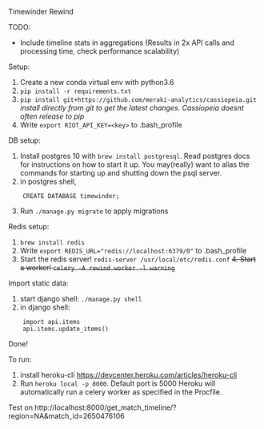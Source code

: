 Timewinder Rewind

TODO:
- Include timeline stats in aggregations (Results in 2x API calls and processing time, check performance scalability)

Setup:
1. Create a new conda virtual env with python3.6
2. `pip install -r requirements.txt`
3. `pip install git+https://github.com/meraki-analytics/cassiopeia.git`
	*install directly from git to get the latest changes. Cassiopeia doesnt often release to pip*
4. Write `export RIOT_API_KEY=<key>` to .bash_profile 

DB setup:
1. Install postgres 10 with `brew install postgresql`. Read postgres docs for instructions on how to start it up. You may(really) want to alias the commands for starting up and shutting down the psql server.
2. in postgres shell, 
```
	CREATE DATABASE timewinder;
```
3. Run `./manage.py migrate` to apply migrations

Redis setup:
1. `brew install redis`
2. Write `export REDIS_URL="redis://localhost:6379/0"` to .bash_profile
3. Start the redis server! `redis-server /usr/local/etc/redis.conf`
~~4. Start a worker! `celery -A rewind worker -l warning`~~

Import static data:
1. start django shell: `./manage.py shell`
2. in django shell:
```
    import api.items
    api.items.update_items()
```

Done!

To run:
1. install heroku-cli https://devcenter.heroku.com/articles/heroku-cli
2. Run `heroku local -p 8000`. Default port is 5000 
Heroku will automatically run a celery worker as specified in the Procfile.

Test on http://localhost:8000/get_match_timeline/?region=NA&match_id=2650476106



